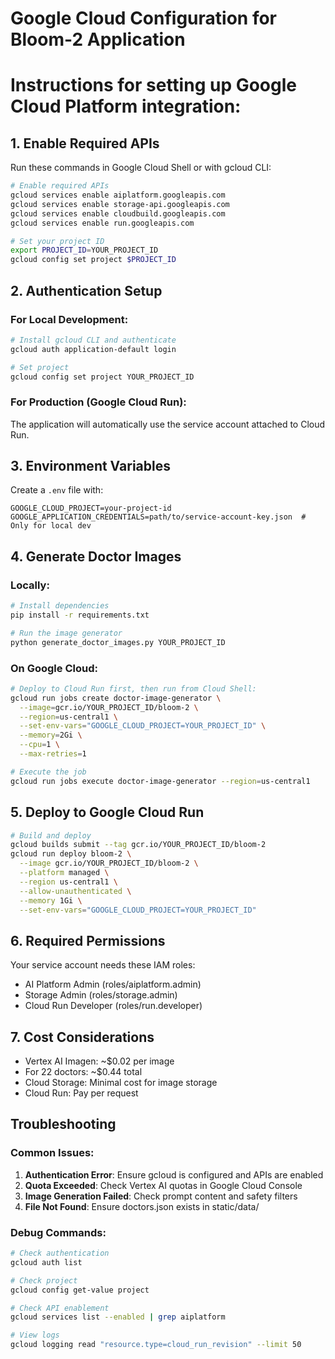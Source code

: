 # Google Cloud Configuration for Bloom-2 Application

# Instructions for setting up Google Cloud Platform integration:

## 1. Enable Required APIs
Run these commands in Google Cloud Shell or with gcloud CLI:

```bash
# Enable required APIs
gcloud services enable aiplatform.googleapis.com
gcloud services enable storage-api.googleapis.com
gcloud services enable cloudbuild.googleapis.com
gcloud services enable run.googleapis.com

# Set your project ID
export PROJECT_ID=YOUR_PROJECT_ID
gcloud config set project $PROJECT_ID
```

## 2. Authentication Setup

### For Local Development:
```bash
# Install gcloud CLI and authenticate
gcloud auth application-default login

# Set project
gcloud config set project YOUR_PROJECT_ID
```

### For Production (Google Cloud Run):
The application will automatically use the service account attached to Cloud Run.

## 3. Environment Variables

Create a `.env` file with:
```
GOOGLE_CLOUD_PROJECT=your-project-id
GOOGLE_APPLICATION_CREDENTIALS=path/to/service-account-key.json  # Only for local dev
```

## 4. Generate Doctor Images

### Locally:
```bash
# Install dependencies
pip install -r requirements.txt

# Run the image generator
python generate_doctor_images.py YOUR_PROJECT_ID
```

### On Google Cloud:
```bash
# Deploy to Cloud Run first, then run from Cloud Shell:
gcloud run jobs create doctor-image-generator \
  --image=gcr.io/YOUR_PROJECT_ID/bloom-2 \
  --region=us-central1 \
  --set-env-vars="GOOGLE_CLOUD_PROJECT=YOUR_PROJECT_ID" \
  --memory=2Gi \
  --cpu=1 \
  --max-retries=1

# Execute the job
gcloud run jobs execute doctor-image-generator --region=us-central1
```

## 5. Deploy to Google Cloud Run

```bash
# Build and deploy
gcloud builds submit --tag gcr.io/YOUR_PROJECT_ID/bloom-2
gcloud run deploy bloom-2 \
  --image gcr.io/YOUR_PROJECT_ID/bloom-2 \
  --platform managed \
  --region us-central1 \
  --allow-unauthenticated \
  --memory 1Gi \
  --set-env-vars="GOOGLE_CLOUD_PROJECT=YOUR_PROJECT_ID"
```

## 6. Required Permissions

Your service account needs these IAM roles:
- AI Platform Admin (roles/aiplatform.admin)
- Storage Admin (roles/storage.admin)
- Cloud Run Developer (roles/run.developer)

## 7. Cost Considerations

- Vertex AI Imagen: ~$0.02 per image
- For 22 doctors: ~$0.44 total
- Cloud Storage: Minimal cost for image storage
- Cloud Run: Pay per request

## Troubleshooting

### Common Issues:
1. **Authentication Error**: Ensure gcloud is configured and APIs are enabled
2. **Quota Exceeded**: Check Vertex AI quotas in Google Cloud Console
3. **Image Generation Failed**: Check prompt content and safety filters
4. **File Not Found**: Ensure doctors.json exists in static/data/

### Debug Commands:
```bash
# Check authentication
gcloud auth list

# Check project
gcloud config get-value project

# Check API enablement
gcloud services list --enabled | grep aiplatform

# View logs
gcloud logging read "resource.type=cloud_run_revision" --limit 50
```

